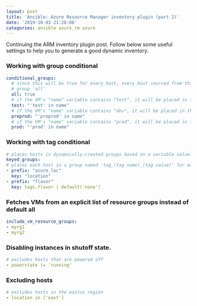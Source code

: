 ```yaml
---
layout: post
title: 'Ansible: Azure Resource Manager inventory plugin (part 2)'
date: '2019-10-03 21:20:06'
categories: ansible azure_rm azure 
---
```


Continuing the ARM inventory plugin post. Follow below some useful settings to help you to generate a good dynamic inventory.

### Working with group conditional

```yaml
conditional_groups:
  # since this will be true for every host, every host sourced from this inventory plugin config will be in the
  # group 'all'
  all: true
  # if the VM's "name" variable contains "test", it will be placed in the 'test' group.
  test: "'test' in name"
  # if the VM's "name" variable contains "dev", it will be placed in the 'preprod' group.
  preprod: "'preprod' in name"
  # if the VM's "name" variable contains "prod", it will be placed in the 'prod' group.
  prod: "'prod' in name"
```

### Working with tag conditional

```yaml
# places hosts in dynamically-created groups based on a variable value.
keyed_groups:
# places each host in a group named 'tag_(tag name)_(tag value)' for each tag on a VM.
- prefix: "azure_loc"
  key: "location"
- prefix: "flavor"
  key: tags.flavor | default('none')
```

### Fetches VMs from an explicit list of resource groups instead of default all

```yaml
include_vm_resource_groups:
- myrg1
- myrg2
```

### Disabling instances in shutoff state.

```yaml
# excludes hosts that are powered off
- powerstate != 'running'
```

### Excluding hosts

```yaml
# excludes hosts in the eastus region
- location in ['east']
```
